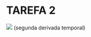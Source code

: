 TAREFA 2
========

<img src="https://latex.codecogs.com/png.latex?\dot{\tilde{\phi}}=\dot{\phi}_d-\dot{\phi}=" />  (segunda derivada temporal)
